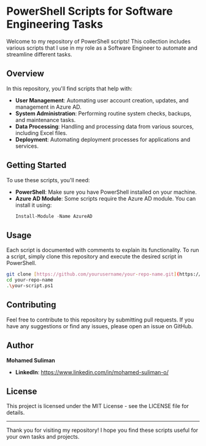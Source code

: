# PowerShell Scripts for Software Engineering Tasks

Welcome to my repository of PowerShell scripts! This collection includes various scripts that I use in my role as a Software Engineer to automate and streamline different tasks.

## Overview

In this repository, you'll find scripts that help with:

- **User Management**: Automating user account creation, updates, and management in Azure AD.
- **System Administration**: Performing routine system checks, backups, and maintenance tasks.
- **Data Processing**: Handling and processing data from various sources, including Excel files.
- **Deployment**: Automating deployment processes for applications and services.

## Getting Started

To use these scripts, you'll need:

- **PowerShell**: Make sure you have PowerShell installed on your machine.
- **Azure AD Module**: Some scripts require the Azure AD module. You can install it using:
  ```powershell
  Install-Module -Name AzureAD
  ```

## Usage

Each script is documented with comments to explain its functionality. To run a script, simply clone this repository and execute the desired script in PowerShell.

```bash
git clone [https://github.com/yourusername/your-repo-name.git](https://github.com/sulimoha/PowerShell.git)
cd your-repo-name
.\your-script.ps1
```

## Contributing

Feel free to contribute to this repository by submitting pull requests. If you have any suggestions or find any issues, please open an issue on GitHub.

## Author

**Mohamed Suliman**

- **LinkedIn**: https://www.linkedin.com/in/mohamed-suliman-o/

## License

This project is licensed under the MIT License - see the LICENSE file for details.

---

Thank you for visiting my repository! I hope you find these scripts useful for your own tasks and projects.
